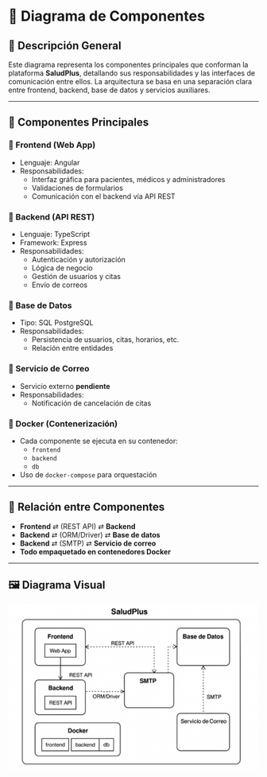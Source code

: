# 🧰 Diagrama de Componentes

## 📝 Descripción General

Este diagrama representa los componentes principales que conforman la plataforma **SaludPlus**, detallando sus responsabilidades y las interfaces de comunicación entre ellos. La arquitectura se basa en una separación clara entre frontend, backend, base de datos y servicios auxiliares.

---

## 🧩 Componentes Principales

### 🔹 Frontend (Web App)
- Lenguaje: Angular 
- Responsabilidades:
  - Interfaz gráfica para pacientes, médicos y administradores
  - Validaciones de formularios
  - Comunicación con el backend vía API REST

### 🔹 Backend (API REST)
- Lenguaje: TypeScript
- Framework: Express
- Responsabilidades:
  - Autenticación y autorización
  - Lógica de negocio
  - Gestión de usuarios y citas
  - Envío de correos

### 🔹 Base de Datos
- Tipo: SQL PostgreSQL 
- Responsabilidades:
  - Persistencia de usuarios, citas, horarios, etc.
  - Relación entre entidades

### 🔹 Servicio de Correo
- Servicio externo **pendiente**
- Responsabilidades:
  - Notificación de cancelación de citas

### 🔹 Docker (Contenerización)
- Cada componente se ejecuta en su contenedor:
  - `frontend`
  - `backend`
  - `db`
- Uso de `docker-compose` para orquestación

---

## 🔗 Relación entre Componentes

- **Frontend** ⇄ (REST API) ⇄ **Backend**
- **Backend** ⇄ (ORM/Driver) ⇄ **Base de datos**
- **Backend** ⇄ (SMTP) ⇄ **Servicio de correo**
- **Todo empaquetado en contenedores Docker**

---

## 🖼️ Diagrama Visual

![Diagrama de Componentes](./img/image.png)